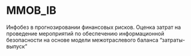 # MMOB_IB
Инфобез в прогнозировании финансовых рисков.  Оценка затрат на проведение мероприятий по обеспечению информационной безопасности на основе модели межотраслевого баланса “затраты-выпуск”
